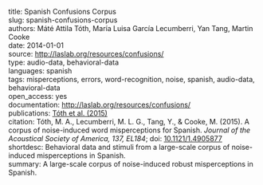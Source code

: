 title: Spanish Confusions Corpus  
slug: spanish-confusions-corpus  
authors: Máté Attila Tóth, María Luisa García Lecumberri, Yan Tang, Martin Cooke  
date: 2014-01-01  
source:  http://laslab.org/resources/confusions/  
type: audio-data, behavioral-data  
languages: spanish  
tags: misperceptions, errors, word-recognition, noise, spanish, audio-data, behavioral-data  
open_access: yes  
documentation: http://laslab.org/resources/confusions/  
publications: [Tóth et al. (2015)](https://doi.org/10.1121/1.4905877)  
citation: Tóth, M. A., Lecumberri, M. L. G., Tang, Y., & Cooke, M. (2015). A corpus of noise-induced word misperceptions for Spanish. *Journal of the Acoustical Society of America, 137, EL184*; doi: [10.1121/1.4905877](10.1121/1.4905877)  
shortdesc: Behavioral data and stimuli from a large-scale corpus of noise-induced misperceptions in Spanish.  
summary: A large-scale corpus of noise-induced robust misperceptions in Spanish.  
